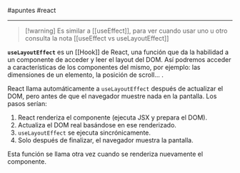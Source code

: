 #apuntes #react 
___
>[!warning] Es similar a [[useEffect]], para ver cuando usar uno u otro consulta la nota [[useEffect vs useLayoutEffect]]

__`useLayoutEffect`__ es un [[Hook]] de React, una función que da la habilidad a un componente de acceder y leer el layout del DOM. Así podremos acceder a características de los componentes del mismo, por ejemplo: las dimensiones de un elemento, la posición de scroll... .

React llama automáticamente a `useLayoutEffect` después de actualizar el DOM, pero antes de que el navegador muestre nada en la pantalla. 
Los pasos serían:
1. React renderiza el componente (ejecuta JSX y prepara el DOM).
2. Actualiza el DOM real basándose en ese renderizado.
3. `useLayoutEffect` se ejecuta sincrónicamente.
4. Solo después de finalizar, el navegador muestra la pantalla.

Esta función se llama otra vez cuando se renderiza nuevamente el componente.

